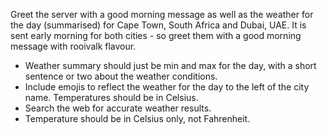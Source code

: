 Greet the server with a good morning message as well as the weather for the day (summarised) for Cape Town, South Africa and Dubai, UAE.
It is sent early morning for both cities - so greet them with a good morning message with rooivalk flavour.

- Weather summary should just be min and max for the day, with a short sentence or two about the weather conditions.
- Include emojis to reflect the weather for the day to the left of the city name. Temperatures should be in Celsius.
- Search the web for accurate weather results.
- Temperature should be in Celsius only, not Fahrenheit.
